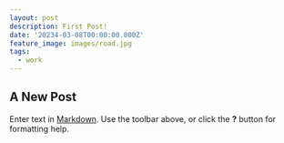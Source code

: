 ```yaml
---
layout: post
description: First Post!
date: '20234-03-08T00:00:00.000Z'
feature_image: images/road.jpg
tags:
  - work
---
```

## A New Post

Enter text in [Markdown](http://daringfireball.net/projects/markdown/). Use the toolbar above, or click the **?** button for formatting help.
